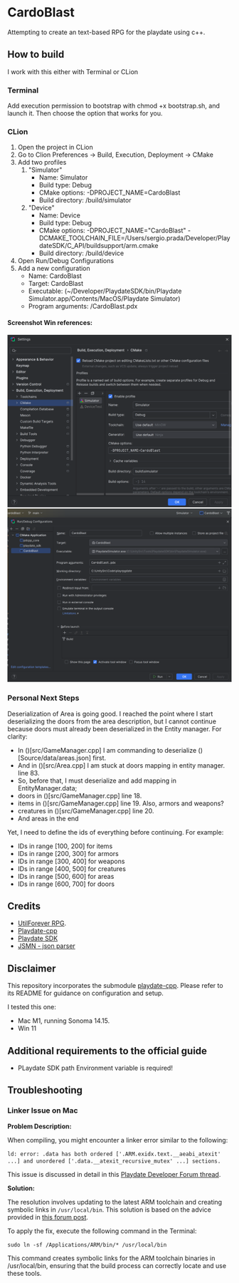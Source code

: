 # CardoBlast

Attempting to create an text-based RPG for the playdate using c++.

## How to build
I work with this either with Terminal or CLion

### Terminal
Add execution permission to bootstrap with chmod +x bootstrap.sh, and launch it. Then choose the option that works for you.

### CLion
1. Open the project in CLion
2. Go to Clion Preferences -> Build, Execution, Deployment -> CMake
3. Add two profiles
    1. "Simulator"
        - Name: Simulator
        - Build type: Debug
        - CMake options: -DPROJECT_NAME=CardoBlast
        - Build directory: <ProjectDir>/build/simulator
    2. "Device"
        - Name: Device
        - Build type: Debug
        - CMake options: -DPROJECT_NAME="CardoBlast" -DCMAKE_TOOLCHAIN_FILE=/Users/sergio.prada/Developer/PlaydateSDK/C_API/buildsupport/arm.cmake
        - Build directory: <ProjectDir>/build/device
4. Open Run/Debug Configurations
5. Add a new configuration
    - Name: CardoBlast
    - Target: CardoBlast
    - Executable: (~/Developer/PlaydateSDK/bin/Playdate Simulator.app/Contents/MacOS/Playdate Simulator)
    - Program arguments: <ProjectDir>/CardoBlast.pdx

#### Screenshot Win references:
![CLion Config A](./imgs/clion_cmake_win_config_a.png)
![CLion Config B](./imgs/clion_cmake_win_config_b.png)

### Personal Next Steps
Deserialization of Area is going good. I reached the point where I start deserializing the doors
from the area description, but I cannot continue because doors must already been deserialized in
the Entity manager. For clarity:
- In ()[src/GameManager.cpp] I am commanding to deserialize ()[Source/data/areas.json] first.
- And in ()[src/Area.cpp] I am stuck at doors mapping in entity manager. line 83.
- So, before that, I must deserialize and add mapping in EntityManager.data;
-  doors in ()[src/GameManager.cpp] line 18.
-  items in ()[src/GameManager.cpp] line 19. Also, armors and weapons?
-  creatures in ()[src/GameManager.cpp] line 20.
-  And areas in the end

Yet, I need to define the ids of everything before continuing. For example:
- IDs in range [100, 200] for items
- IDs in range [200, 300] for armors
- IDs in range [300, 400] for weapons
- IDs in range [400, 500] for creatures
- IDs in range [500, 600] for areas
- IDs in range [600, 700] for doors

## Credits
- [UtilForever RPG](https://github.com/utilForever/SimpleRPG-Text/tree/master).
- [Playdate-cpp](https://github.com/nstbayless/playdate-cpp)
- [Playdate SDK](https://play.date/)
- [JSMN - json parser](https://github.com/zserge/jsmn)

## Disclaimer

This repository incorporates the submodule [playdate-cpp](https://github.com/nstbayless/playdate-cpp). Please refer to its README for guidance on configuration and setup. 

I tested this one:
- Mac M1, running Sonoma 14.15.
- Win 11

## Additional requirements to the official guide
- PLaydate SDK path Environment variable is required!

## Troubleshooting

### Linker Issue on Mac

**Problem Description:**

When compiling, you might encounter a linker error similar to the following:
```
ld: error: .data has both ordered ['.ARM.exidx.text.__aeabi_atexit' ...] and unordered ['.data.__atexit_recursive_mutex' ...] sections.
```

This issue is discussed in detail in this [Playdate Developer Forum thread](https://devforum.play.date/t/cpp-guide-c-on-playdate/5085/39).

**Solution:**

The resolution involves updating to the latest ARM toolchain and creating symbolic links in `/usr/local/bin`. This solution is based on the advice provided in [this forum post](https://devforum.play.date/t/cpp-guide-c-on-playdate/5085/40).

To apply the fix, execute the following command in the Terminal:

```
sudo ln -sf /Applications/ARM/bin/* /usr/local/bin
```
This command creates symbolic links for the ARM toolchain binaries in /usr/local/bin, ensuring that the build process can correctly locate and use these tools.
